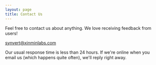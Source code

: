 ```yaml
---
layout: page
title: Contact Us
---
```


Feel free to contact us about anything. We love receiving feedback from users!

[synvert@xinminlabs.com][1]

Our usual response time is less than 24 hours. If we're online when you email us (which happens quite often), we'll reply right away.

[1]: mailto:synvert@xinminlabs.com